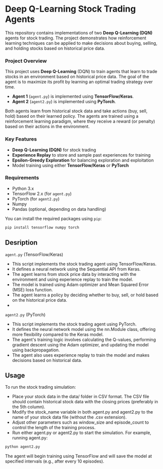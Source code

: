 # **Deep Q-Learning Stock Trading Agents**

This repository contains implementations of two **Deep Q-Learning (DQN)** agents for stock trading. The project demonstrates how reinforcement learning techniques can be applied to make decisions about buying, selling, and holding stocks based on historical price data.

### **Project Overview**

This project uses **Deep Q-Learning** (DQN) to train agents that learn to trade stocks in an environment based on historical price data. The goal of the agent is to maximize its profit by learning an optimal trading strategy over time.

- **Agent 1** (`agent.py`) is implemented using **TensorFlow/Keras**.
- **Agent 2** (`agent2.py`) is implemented using **PyTorch**.

Both agents learn from historical stock data and take actions (buy, sell, hold) based on their learned policy. The agents are trained using a reinforcement learning paradigm, where they receive a reward (or penalty) based on their actions in the environment.

### **Key Features**
- **Deep Q-Learning (DQN)** for stock trading
- **Experience Replay** to store and sample past experiences for training
- **Epsilon-Greedy Exploration** for balancing exploration and exploitation
- Model training using either **TensorFlow/Keras** or **PyTorch**

### **Requirements**
- Python 3.x
- TensorFlow 2.x (for `agent.py`)
- PyTorch (for `agent2.py`)
- Numpy
- Pandas (optional, depending on data handling)
  
You can install the required packages using `pip`:

```bash
pip install tensorflow numpy torch
```

## Desription
``agent.py`` (TensorFlow/Keras)
- This script implements the stock trading agent using TensorFlow/Keras.
- It defines a neural network using the Sequential API from Keras.
- The agent learns from stock price data by interacting with the environment and using experience replay to train the model.
- The model is trained using Adam optimizer and Mean Squared Error (MSE) loss function.
- The agent learns a policy by deciding whether to buy, sell, or hold based on the historical price data.
- 
``agent2.py`` (PyTorch)
- This script implements the stock trading agent using PyTorch.
- It defines the neural network model using the nn.Module class, offering more flexibility compared to the Keras model.
- The agent's training logic involves calculating the Q-values, performing gradient descent using the Adam optimizer, and updating the model using backpropagation.
- The agent also uses experience replay to train the model and makes decisions based on historical data.


## Usage
To run the stock trading simulation:

- Place your stock data in the data/ folder in CSV format. The CSV file should contain historical stock data with the closing prices (preferably in the 5th column).
- Modify the stock_name variable in both agent.py and agent2.py to the name of your stock data file (without the .csv extension).
- Adjust other parameters such as window_size and episode_count to control the length of the training process.
- Run either agent.py or agent2.py to start the simulation.
For example, running agent.py:

```bash
python agent2.py
```
The agent will begin training using TensorFlow and will save the model at specified intervals (e.g., after every 10 episodes).
